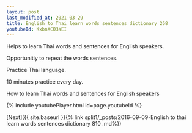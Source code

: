```yaml
---
layout: post
last_modified_at: 2021-03-29
title: English to Thai learn words sentences dictionary 268 
youtubeId: KxbnXCO3aEI
---
```

 
 
Helps to learn Thai words and sentences for English speakers.

Opportunitiy to repeat the words sentences. 

Practice Thai language. 
 
10 minutes practice every day. 
 
How to learn Thai words and sentences for English speakers 
 
{% include youtubePlayer.html id=page.youtubeId %}
 
 
[Next]({{ site.baseurl }}{% link  split1/_posts/2016-09-09-English to thai learn words sentences dictionary 810 .md%})
 
